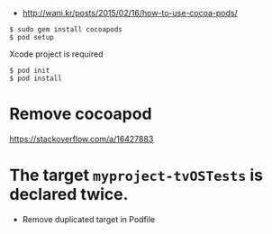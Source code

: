 * http://wani.kr/posts/2015/02/16/how-to-use-cocoa-pods/

```
$ sudo gem install cocoapods
$ pod setup
```

Xcode project is required

```
$ pod init
$ pod install
```

# Remove cocoapod #

https://stackoverflow.com/a/16427883



# The target `myproject-tvOSTests` is declared twice. #

* Remove duplicated target in Podfile
